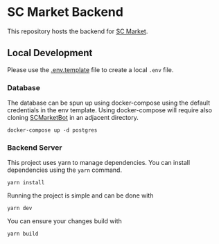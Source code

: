# SC Market Backend
This repository hosts the backend for [SC Market](https://sc-market.space).

## Local Development
Please use the [.env.template](.env.template) file to create a local `.env` file. 

### Database
The database can be spun up using docker-compose using the default credentials in the env template. 
Using docker-compose will require also cloning [SCMarketBot](https://github.com/SC-Market/SCMarketBot) in an adjacent directory.
```shell
docker-compose up -d postgres
```

### Backend Server
This project uses yarn to manage dependencies. You can install dependencies using the `yarn` command.
```shell
yarn install
```

Running the project is simple and can be done with
```shell
yarn dev
```

You can ensure your changes build with
```shell
yarn build
```